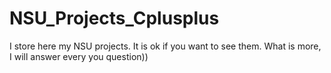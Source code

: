 # NSU_Projects_Cplusplus
I store here my NSU projects. It is ok if you want to see them.
What is more, I will answer every you question))
